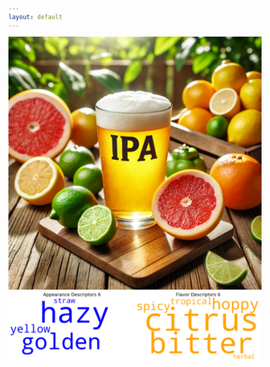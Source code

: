 ```yaml
---
layout: default
---
```


<img src="../assets/img/cluster6/Cluster.webp" alt="Description of the image">

<img src="../assets/img/cluster6/words.png" alt="Description of the image">
